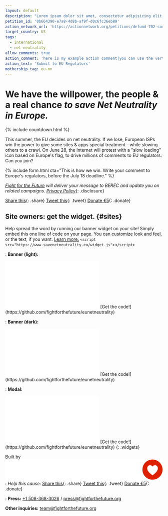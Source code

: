 ```yaml
---
layout: default
description: "Lorem ipsum dolor sit amet, consectetur adipisicing elit, sed do eiusmod tempor incididunt ut labore et dolore magna aliqua. Ut enim ad minim veniam, quis nostrud exercitation ullamco laboris nisi ut aliquip ex ea commodo consequat. Duis aute irure dolor in reprehenderit in voluptate velit esse cillum dolore eu fugiat nulla pariatur. Excepteur sint occaecat cupidatat non proident, sunt in culpa qui officia deserunt mollit anim id est laborum."
petition_id: '0b664390-e7a8-4d8b-af9f-d0c6fc36eb89'
action_network_url: 'https://actionnetwork.org/petitions/defund-702-surveillance'
target_country: US
tags:
  - international
  - net-neutrality
allow_comments: true
action_comment: 'here is my example action comment|you can use the vertical pipe to separate paragraphs'
action_text: 'Submit to EU Regulators'
mothership_tag: eu-nn
---
```


# We have **the willpower**, **the people** & **a real chance** _to save Net Neutrality in Europe._

{% include countdown.html %}

This summer, the EU decides on net neutrality. If we lose, European ISPs win the power to give some sites & apps special treatment—while slowing others to a crawl. On June 28, the Internet will protest with a "slow loading" icon based on Europe's flag, to drive millions of comments to EU regulators. Can you join?

<!-- [Add your Twitter](#twitter){: .button} -->
<!-- [Add your Site](#sites){: .button} -->

{% include form.html cta="This is how we win. Write your comment to Europe's regulators, before the July 18 deadline." %}

_[Fight for the Future](https://www.fightforthefuture.org) will deliver your message to BEREC and update you on related campaigns. [Privacy Policy](https://www.fightforthefuture.org/privacy)_{: .disclosure}

[Share this](https://www.facebook.com){: .share}
[Tweet this](https://www.twitter.com){: .tweet}
[Donate €5](https://donate.fightforthefuture.org/?tag=eu-nn){: .donate}

## Site owners: get the widget. {#sites}

Help spread the word by running our banner widget on your site! Simply embed this one line of code on your page. You can customize look and feel, or the text, if you want. [Learn more.](https://github.com/fightforthefuture) `<script src="https://www.savenetneutrality.eu/widget.js"></script>`

: **Banner (light):**
  <iframe frameborder="0" src="/widget/banner/index.html#demo"></iframe>
  [Get the code!](https://github.com/fightforthefuture/eunetneutrality)

: **Banner (dark):**
  <iframe frameborder="0" src="/widget/banner/index.html#demo-dark"></iframe>
  [Get the code!](https://github.com/fightforthefuture/eunetneutrality)

: **Modal:**
  <iframe frameborder="0" src="/widget/modal/index.html#demo"></iframe>
  [Get the code!](https://github.com/fightforthefuture/eunetneutrality)
{: .widgets}

Built by ![](images/fftf-footer-logo.png)
: _Help this cause:_
  [Share this](https://www.facebook.com){: .share}
  [Tweet this](https://www.twitter.com){: .tweet}
  [Donate €5](https://donate.fightforthefuture.org/?tag=eu-nn){: .donate}

: **Press:** [+1 508-368-3026](tel://15083683026) / [press@fightforthefuture.org](mailto:press@fightforthefuture.org)

  **Other inquiries:** [team@fightforthefuture.org](mailto:team@fightforthefuture.org)
